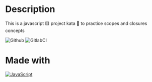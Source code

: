 # Description
This is a javascript 🟨 project kata 🥋 to practice scopes and closures concepts

![Github](https://github.com/zearkiatos/javascript-closures-and-scopes-kata/actions/workflows/action.yml/badge.svg)
![GitlabCI](https://gitlab.com/caprilespe/javascript-closures-and-scopes-kata/badges/develop/pipeline.svg)

# Made with
[![JavaScript](https://img.shields.io/badge/javascript-ead547?style=for-the-badge&logo=javascript&logoColor=white&labelColor=000000)]()
